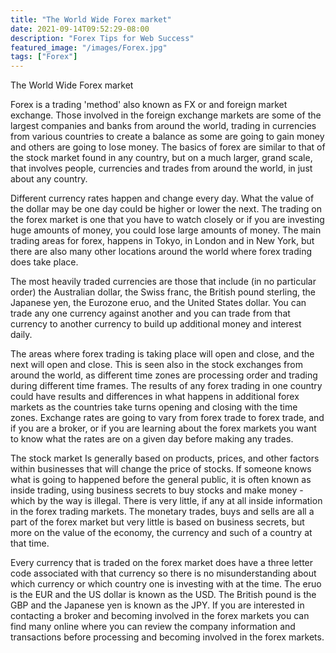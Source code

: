```yaml
---
title: "The World Wide Forex market"
date: 2021-09-14T09:52:29-08:00
description: "Forex Tips for Web Success"
featured_image: "/images/Forex.jpg"
tags: ["Forex"]
---
```


The World Wide Forex market

Forex is a trading 'method' also known as FX or and foreign market exchange. Those involved in the foreign exchange markets are some of the largest companies and banks from around the world, trading in currencies from various countries to create a balance as some are going to gain money and others are going to lose money. The basics of forex are similar to that of the stock market found in any country, but on a much larger, grand scale, that involves people, currencies and trades from around the world, in just about any country. 

Different currency rates happen and change every day. What the value of the dollar may be one day could be higher or lower the next. The trading on the forex market is one that you have to watch closely or if you are investing huge amounts of money, you could lose large amounts of money. The main trading areas for forex, happens in Tokyo, in London and in New York, but there are also many other locations around the world where forex trading does take place. 

The most heavily traded currencies are those that include (in no particular order) the Australian dollar, the Swiss franc, the British pound sterling, the Japanese yen, the Eurozone eruo, and the United States dollar. You can trade any one currency against another and you can trade from that currency to another currency to build up additional money and interest daily. 

The areas where forex trading is taking place will open and close, and the next will open and close. This is seen also in the stock exchanges from around the world, as different time zones are processing order and trading during different time frames. The results of any forex trading in one country could have results and differences in what happens in additional forex markets as the countries take turns opening and closing with the time zones. Exchange rates are going to vary from forex trade to forex trade, and if you are a broker, or if you are learning about the forex markets you want to know what the rates are on a given day before making any trades. 

The stock market Is generally based on products, prices, and other factors within businesses that will change the price of stocks. If someone knows what is going to happened before the general public, it is often known as inside trading, using business secrets to buy stocks and make money - which by the way is illegal. There is very little, if any at all inside information in the forex trading markets. The monetary trades, buys and sells are all a part of the forex market but very little is based on business secrets, but more on the value of the economy, the currency and such of a country at that time. 

Every currency that is traded on the forex market does have a three letter code associated with that currency so there is no misunderstanding about which currency or which country one is investing with at the time. The eruo is the EUR and the US dollar is known as the USD. The British pound is the GBP and the Japanese yen is known as the JPY. If you are interested in contacting a broker and becoming involved in the forex markets you can find many online where you can review the company information and transactions before processing and becoming involved in the forex markets.

